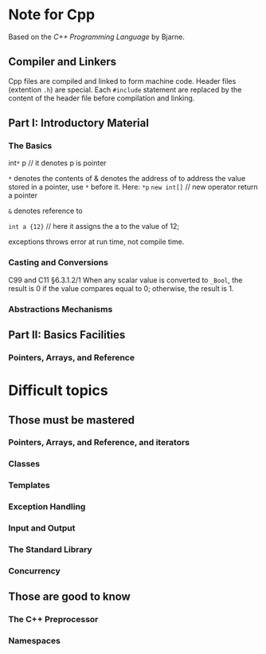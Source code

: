 # Note for Cpp 
Based on the *C++ Programming Language* by Bjarne.

## Compiler and Linkers
Cpp files are compiled and linked to form machine code.
Header files (extention `.h`) are special. Each	`#include` statement are replaced by the content of the header file before compilation and linking. 

## Part I: Introductory Material

### The Basics

int`*` p // it denotes p is pointer 

`*` denotes the contents of
& denotes the address of 
to address the value stored in a pointer, use `*` before it. Here: `*p`
`new int[]` // new operator return a pointer

`&` denotes reference to

`int a {12}` // here it assigns the a to the value of 12;

exceptions throws error at run time, not compile time.

### Casting and Conversions

 C99 and C11 §6.3.1.2/1 When any scalar value is converted to `_Bool`, the result is 0 if the value compares equal to 0; otherwise, the result is 1.

### Abstractions Mechanisms

## Part II: Basics Facilities

### Pointers, Arrays, and Reference


# Difficult topics

## Those must be mastered

### Pointers, Arrays, and Reference, and iterators

### Classes

### Templates

### Exception Handling

### Input and Output

### The Standard Library

### Concurrency

## Those are good to know

### The C++ Preprocessor

### Namespaces





